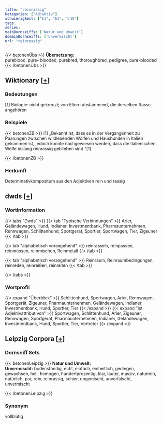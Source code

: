 ```yaml
---
title: "reinrassig"
kategorien: ["Adjektiv"]
schwierigkeit: ["k1", "h3", "r19"]
tags:
series:
mainDornseiffs: ['Natur und Umwelt']
domainDornseiffs: ['Unvermischt']
url: "reinrassig"
---
```


{{< betonenÜbs >}}
**Übersetzung:**  
pureblood, pure- blooded, purebred, thoroughbred, pedigree, pure-blooded  
{{< /betonenÜbs >}}

## Wiktionary [[+](https://de.wiktionary.org/wiki/reinrassig)]

### Bedeutungen
[1] Biologie: nicht gekreuzt; von Eltern abstammend, die derselben Rasse angehören  

### Beispiele
{{< betonenZB >}}
[1] „Bekannt ist, dass es in der Vergangenheit zu Paarungen zwischen wildlebenden Wölfen und Haushunden in Italien gekommen ist, jedoch konnte nachgewiesen werden, dass die Italienischen Wölfe bislang reinrassig geblieben sind.“[1]  

{{< /betonenZB >}}
### Herkunft
Determinativkompositum aus den Adjektiven rein und rassig  



## dwds [[+](https://www.dwds.de/wb/reinrassig)]

### Wortinformation
{{< tabs "Dwds" >}}
{{< tab "Typische Verbindungen" >}}
Arier, Geländewagen, Hund, Indianer, Investmentbank, Pharmaunternehmen, Rennwagen, Schlittenhund, Sportgerät, Sportler, Sportwagen, Tier, Zigeuner
{{< /tab >}}

{{< tab "alphabetisch vorangehend" >}}
reinrasseln, reinpassen, reinmüssen, reinmischen, Reinmetall
{{< /tab >}}

{{< tab "alphabetisch vorangehend" >}}
Reinraum, Reinraumbedingungen, reinreden, reinreißen, reinreiten
{{< /tab >}}

{{< /tabs >}}

### Wortprofil
{{< expand "Überblick" >}} Schlittenhund, Sportwagen, Arier, Rennwagen, Sportgerät, Zigeuner, Pharmaunternehmen, Geländewagen, Indianer, Investmentbank, Hund, Sportler, Tier {{< /expand >}}
{{< expand "ist Adjektivattribut von" >}} Sportwagen, Schlittenhund, Arier, Zigeuner, Rennwagen, Sportgerät, Pharmaunternehmen, Indianer, Geländewagen, Investmentbank, Hund, Sportler, Tier, Vertreter {{< /expand >}}

## Leipzig Corpora [[+](https://corpora.uni-leipzig.de/en/res?word=reinrassig&corpusId=deu_newscrawl-public_2018)]

### Dornseiff Sets
{{< betonenLeipzig >}}
**Natur und Umwelt:**  
**Unvermischt:** bodenständig, echt, einfach, einheitlich, gediegen, gewachsen, hell, homogen, hundertprozentig, klar, lauter, massiv, naturrein, natürlich, pur, rein, reinrassig, schier, ungemischt, unverfälscht, unvermischt  

{{< /betonenLeipzig >}}

### Synonym
vollblütig


